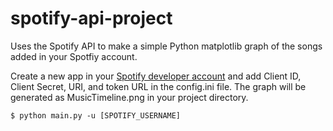 spotify-api-project
===================

Uses the Spotify API to make a simple Python matplotlib graph of the songs added in your Spotfiy account. 

Create a new app in your [Spotify developer account](https://developer.spotify.com/) and add Client ID, Client Secret, URI, and token URL in the config.ini file. The graph will be generated as MusicTimeline.png in your project directory.

```
$ python main.py -u [SPOTIFY_USERNAME]
```


